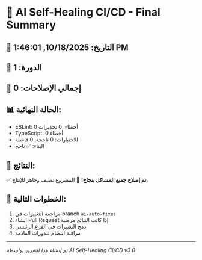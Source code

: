 # 🤖 AI Self-Healing CI/CD - Final Summary

## 📅 التاريخ: 10/18/2025, 1:46:01 PM
## 🔄 الدورة: 1
## 🔧 إجمالي الإصلاحات: 0

## 📊 الحالة النهائية:
- ESLint: 0 أخطاء, 0 تحذيرات
- TypeScript: 0 أخطاء
- الاختبارات: 0 ناجحة, 0 فاشلة
- البناء: ✅ ناجح

## 🎯 النتائج:
✅ **تم إصلاح جميع المشاكل بنجاح!**
🎉 المشروع نظيف وجاهز للإنتاج.

## 🔗 الخطوات التالية:
1. مراجعة التغييرات في branch `ai-auto-fixes`
2. إنشاء Pull Request إذا كانت النتائج مرضية
3. دمج التغييرات في الفرع الرئيسي
4. مراقبة النظام للدورات القادمة

---
*تم إنشاء هذا التقرير بواسطة AI Self-Healing CI/CD v3.0*
